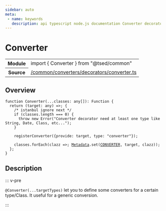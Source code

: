```yaml
---
sidebar: auto
meta:
 - name: keywords
   description: api typescript node.js documentation Converter decorator
---
```

# Converter <Badge text="Decorator" type="decorator"/>
<!-- Summary -->
<section class="symbol-info"><table class="is-full-width"><tbody><tr><th>Module</th><td><div class="lang-typescript"><span class="token keyword">import</span> { Converter }&nbsp;<span class="token keyword">from</span>&nbsp;<span class="token string">"@tsed/common"</span></div></td></tr><tr><th>Source</th><td><a href="https://github.com/Romakita/ts-express-decorators/blob/v4.30.1/src//common/converters/decorators/converter.ts#L0-L0">/common/converters/decorators/converter.ts</a></td></tr></tbody></table></section>

<!-- Overview -->
## Overview


<pre><code class="typescript-lang ">function <span class="token function">Converter</span><span class="token punctuation">(</span>...classes<span class="token punctuation">:</span> <span class="token keyword">any</span><span class="token punctuation">[</span><span class="token punctuation">]</span><span class="token punctuation">)</span><span class="token punctuation">:</span> Function <span class="token punctuation">{</span>
  return <span class="token punctuation">(</span>target<span class="token punctuation">:</span> <span class="token keyword">any</span><span class="token punctuation">)</span> =&gt<span class="token punctuation">;</span> <span class="token punctuation">{</span>
    /* istanbul ignore next */
    if <span class="token punctuation">(</span>classes.length === 0<span class="token punctuation">)</span> <span class="token punctuation">{</span>
      throw new <span class="token function">Error</span><span class="token punctuation">(</span>"Converter decorator need at least one type like String<span class="token punctuation">,</span> <span class="token keyword">Date</span><span class="token punctuation">,</span> Class<span class="token punctuation">,</span> etc..."<span class="token punctuation">)</span><span class="token punctuation">;</span>
    <span class="token punctuation">}</span>

    <span class="token function">registerConverter</span><span class="token punctuation">(</span><span class="token punctuation">{</span>provide<span class="token punctuation">:</span> target<span class="token punctuation">,</span> type<span class="token punctuation">:</span> <span class="token string">"converter"</span><span class="token punctuation">}</span><span class="token punctuation">)</span><span class="token punctuation">;</span>

    classes.<span class="token function">forEach</span><span class="token punctuation">(</span>clazz =&gt<span class="token punctuation">;</span> <a href="/api/core/class/Metadata.html"><span class="token">Metadata</span></a>.<span class="token function">set</span><span class="token punctuation">(</span><a href="/api/common/converters/constants/CONVERTER.html"><span class="token">CONVERTER</span></a><span class="token punctuation">,</span> target<span class="token punctuation">,</span> clazz<span class="token punctuation">)</span><span class="token punctuation">)</span><span class="token punctuation">;</span>
  <span class="token punctuation">}</span><span class="token punctuation">;</span>
<span class="token punctuation">}</span>
</code></pre>



<!-- Description -->
## Description

::: v-pre

`@Converter(...targetTypes)` let you to define some converters for a certain type/Class.
It useful for a generic conversion.


:::